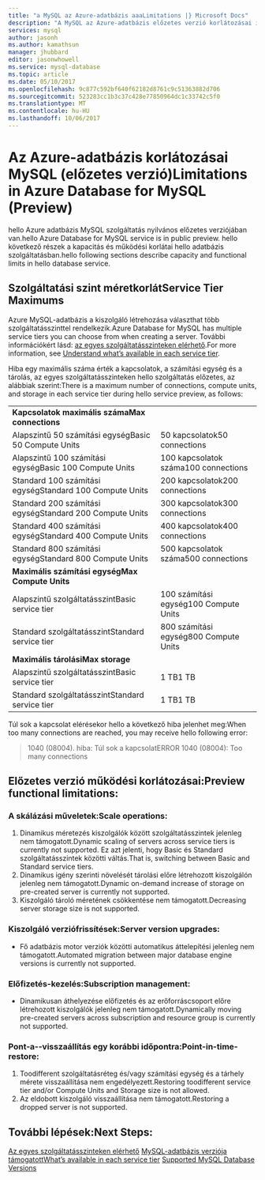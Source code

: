 ```yaml
---
title: "a MySQL az Azure-adatbázis aaaLimitations |} Microsoft Docs"
description: "A MySQL az Azure-adatbázis előzetes verzió korlátozásai ismerteti."
services: mysql
author: jasonh
ms.author: kamathsun
manager: jhubbard
editor: jasonwhowell
ms.service: mysql-database
ms.topic: article
ms.date: 05/10/2017
ms.openlocfilehash: 9c877c592bf640f62182d8761c9c51363882d706
ms.sourcegitcommit: 523283cc1b3c37c428e77850964dc1c33742c5f0
ms.translationtype: MT
ms.contentlocale: hu-HU
ms.lasthandoff: 10/06/2017
---
```

# <a name="limitations-in-azure-database-for-mysql-preview"></a><span data-ttu-id="ec470-103">Az Azure-adatbázis korlátozásai MySQL (előzetes verzió)</span><span class="sxs-lookup"><span data-stu-id="ec470-103">Limitations in Azure Database for MySQL (Preview)</span></span>
<span data-ttu-id="ec470-104">hello Azure adatbázis MySQL szolgáltatás nyilvános előzetes verziójában van.</span><span class="sxs-lookup"><span data-stu-id="ec470-104">hello Azure Database for MySQL service is in public preview.</span></span> <span data-ttu-id="ec470-105">hello következő részek a kapacitás és működési korlátai hello adatbázis szolgáltatásban.</span><span class="sxs-lookup"><span data-stu-id="ec470-105">hello following sections describe capacity and functional limits in hello database service.</span></span>

## <a name="service-tier-maximums"></a><span data-ttu-id="ec470-106">Szolgáltatási szint méretkorlát</span><span class="sxs-lookup"><span data-stu-id="ec470-106">Service Tier Maximums</span></span>
<span data-ttu-id="ec470-107">Azure MySQL-adatbázis a kiszolgáló létrehozása választhat több szolgáltatásszinttel rendelkezik.</span><span class="sxs-lookup"><span data-stu-id="ec470-107">Azure Database for MySQL has multiple service tiers you can choose from when creating a server.</span></span> <span data-ttu-id="ec470-108">További információkért lásd: [az egyes szolgáltatásszinteken elérhető](concepts-service-tiers.md).</span><span class="sxs-lookup"><span data-stu-id="ec470-108">For more information, see [Understand what’s available in each service tier](concepts-service-tiers.md).</span></span>  

<span data-ttu-id="ec470-109">Hiba egy maximális száma érték a kapcsolatok, a számítási egység és a tárolás, az egyes szolgáltatásszinteken hello szolgáltatás előzetes, az alábbiak szerint:</span><span class="sxs-lookup"><span data-stu-id="ec470-109">There is a maximum number of connections, compute units, and storage in each service tier during hello service preview, as follows:</span></span> 

|                            |                   |
| :------------------------- | :---------------- |
| <span data-ttu-id="ec470-110">**Kapcsolatok maximális száma**</span><span class="sxs-lookup"><span data-stu-id="ec470-110">**Max connections**</span></span>        |                   |
| <span data-ttu-id="ec470-111">Alapszintű 50 számítási egység</span><span class="sxs-lookup"><span data-stu-id="ec470-111">Basic 50 Compute Units</span></span>     | <span data-ttu-id="ec470-112">50 kapcsolatok</span><span class="sxs-lookup"><span data-stu-id="ec470-112">50 connections</span></span>    |
| <span data-ttu-id="ec470-113">Alapszintű 100 számítási egység</span><span class="sxs-lookup"><span data-stu-id="ec470-113">Basic 100 Compute Units</span></span>    | <span data-ttu-id="ec470-114">100 kapcsolatok száma</span><span class="sxs-lookup"><span data-stu-id="ec470-114">100 connections</span></span>   |
| <span data-ttu-id="ec470-115">Standard 100 számítási egység</span><span class="sxs-lookup"><span data-stu-id="ec470-115">Standard 100 Compute Units</span></span> | <span data-ttu-id="ec470-116">200 kapcsolatok</span><span class="sxs-lookup"><span data-stu-id="ec470-116">200 connections</span></span>   |
| <span data-ttu-id="ec470-117">Standard 200 számítási egység</span><span class="sxs-lookup"><span data-stu-id="ec470-117">Standard 200 Compute Units</span></span> | <span data-ttu-id="ec470-118">300 kapcsolatok</span><span class="sxs-lookup"><span data-stu-id="ec470-118">300 connections</span></span>   |
| <span data-ttu-id="ec470-119">Standard 400 számítási egység</span><span class="sxs-lookup"><span data-stu-id="ec470-119">Standard 400 Compute Units</span></span> | <span data-ttu-id="ec470-120">400 kapcsolatok</span><span class="sxs-lookup"><span data-stu-id="ec470-120">400 connections</span></span>   |
| <span data-ttu-id="ec470-121">Standard 800 számítási egység</span><span class="sxs-lookup"><span data-stu-id="ec470-121">Standard 800 Compute Units</span></span> | <span data-ttu-id="ec470-122">500 kapcsolatok száma</span><span class="sxs-lookup"><span data-stu-id="ec470-122">500 connections</span></span>   |
| <span data-ttu-id="ec470-123">**Maximális számítási egység**</span><span class="sxs-lookup"><span data-stu-id="ec470-123">**Max Compute Units**</span></span>      |                   |
| <span data-ttu-id="ec470-124">Alapszintű szolgáltatásszint</span><span class="sxs-lookup"><span data-stu-id="ec470-124">Basic service tier</span></span>         | <span data-ttu-id="ec470-125">100 számítási egység</span><span class="sxs-lookup"><span data-stu-id="ec470-125">100 Compute Units</span></span> |
| <span data-ttu-id="ec470-126">Standard szolgáltatásszint</span><span class="sxs-lookup"><span data-stu-id="ec470-126">Standard service tier</span></span>      | <span data-ttu-id="ec470-127">800 számítási egység</span><span class="sxs-lookup"><span data-stu-id="ec470-127">800 Compute Units</span></span> |
| <span data-ttu-id="ec470-128">**Maximális tárolási**</span><span class="sxs-lookup"><span data-stu-id="ec470-128">**Max storage**</span></span>            |                   |
| <span data-ttu-id="ec470-129">Alapszintű szolgáltatásszint</span><span class="sxs-lookup"><span data-stu-id="ec470-129">Basic service tier</span></span>         | <span data-ttu-id="ec470-130">1 TB</span><span class="sxs-lookup"><span data-stu-id="ec470-130">1 TB</span></span>              |
| <span data-ttu-id="ec470-131">Standard szolgáltatásszint</span><span class="sxs-lookup"><span data-stu-id="ec470-131">Standard service tier</span></span>      | <span data-ttu-id="ec470-132">1 TB</span><span class="sxs-lookup"><span data-stu-id="ec470-132">1 TB</span></span>              |

<span data-ttu-id="ec470-133">Túl sok a kapcsolat elérésekor hello a következő hiba jelenhet meg:</span><span class="sxs-lookup"><span data-stu-id="ec470-133">When too many connections are reached, you may receive hello following error:</span></span>
> <span data-ttu-id="ec470-134">1040 (08004). hiba: Túl sok a kapcsolat</span><span class="sxs-lookup"><span data-stu-id="ec470-134">ERROR 1040 (08004): Too many connections</span></span>

## <a name="preview-functional-limitations"></a><span data-ttu-id="ec470-135">Előzetes verzió működési korlátozásai:</span><span class="sxs-lookup"><span data-stu-id="ec470-135">Preview functional limitations:</span></span>
### <a name="scale-operations"></a><span data-ttu-id="ec470-136">A skálázási műveletek:</span><span class="sxs-lookup"><span data-stu-id="ec470-136">Scale operations:</span></span>
1.  <span data-ttu-id="ec470-137">Dinamikus méretezés kiszolgálók között szolgáltatásszintek jelenleg nem támogatott.</span><span class="sxs-lookup"><span data-stu-id="ec470-137">Dynamic scaling of servers across service tiers is currently not supported.</span></span> <span data-ttu-id="ec470-138">Ez azt jelenti, hogy Basic és Standard szolgáltatásszintek közötti váltás.</span><span class="sxs-lookup"><span data-stu-id="ec470-138">That is, switching between Basic and Standard service tiers.</span></span>
2.  <span data-ttu-id="ec470-139">Dinamikus igény szerinti növelését tárolási előre létrehozott kiszolgálón jelenleg nem támogatott.</span><span class="sxs-lookup"><span data-stu-id="ec470-139">Dynamic on-demand increase of storage on pre-created server is currently not supported.</span></span>
3.  <span data-ttu-id="ec470-140">Kiszolgáló tároló méretének csökkentése nem támogatott.</span><span class="sxs-lookup"><span data-stu-id="ec470-140">Decreasing server storage size is not supported.</span></span>

### <a name="server-version-upgrades"></a><span data-ttu-id="ec470-141">Kiszolgáló verziófrissítések:</span><span class="sxs-lookup"><span data-stu-id="ec470-141">Server version upgrades:</span></span>
- <span data-ttu-id="ec470-142">Fő adatbázis motor verziók közötti automatikus áttelepítési jelenleg nem támogatott.</span><span class="sxs-lookup"><span data-stu-id="ec470-142">Automated migration between major database engine versions is currently not supported.</span></span>

### <a name="subscription-management"></a><span data-ttu-id="ec470-143">Előfizetés-kezelés:</span><span class="sxs-lookup"><span data-stu-id="ec470-143">Subscription management:</span></span>
- <span data-ttu-id="ec470-144">Dinamikusan áthelyezése előfizetés és az erőforráscsoport előre létrehozott kiszolgálók jelenleg nem támogatott.</span><span class="sxs-lookup"><span data-stu-id="ec470-144">Dynamically moving pre-created servers across subscription and resource group is currently not supported.</span></span>

### <a name="point-in-time-restore"></a><span data-ttu-id="ec470-145">Pont-a--visszaállítás egy korábbi időpontra:</span><span class="sxs-lookup"><span data-stu-id="ec470-145">Point-in-time-restore:</span></span>
1.  <span data-ttu-id="ec470-146">Toodifferent szolgáltatásréteg és/vagy számítási egység és a tárhely mérete visszaállítása nem engedélyezett.</span><span class="sxs-lookup"><span data-stu-id="ec470-146">Restoring toodifferent service tier and/or Compute Units and Storage size is not allowed.</span></span>
2.  <span data-ttu-id="ec470-147">Az eldobott kiszolgáló visszaállítása nem támogatott.</span><span class="sxs-lookup"><span data-stu-id="ec470-147">Restoring a dropped server is not supported.</span></span>

## <a name="next-steps"></a><span data-ttu-id="ec470-148">További lépések:</span><span class="sxs-lookup"><span data-stu-id="ec470-148">Next Steps:</span></span>
<span data-ttu-id="ec470-149">[Az egyes szolgáltatásszinteken elérhető](concepts-service-tiers.md)
[MySQL-adatbázis verziója támogatott](concepts-supported-versions.md)</span><span class="sxs-lookup"><span data-stu-id="ec470-149">[What’s available in each service tier](concepts-service-tiers.md)
[Supported MySQL Database Versions](concepts-supported-versions.md)</span></span>
